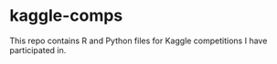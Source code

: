 # kaggle-comps
This repo contains R and Python files for Kaggle competitions I have participated in.
